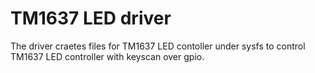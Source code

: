 # TM1637 LED driver
The driver craetes files for TM1637 LED contoller under sysfs
to control TM1637 LED controller with keyscan over gpio.
